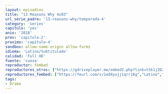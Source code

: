 ```yaml
---
layout: episodios
title: "13 Reasons Why 4x03"
url_serie_padre: '13-reasons-why/temporada-4'
category: 'series'
capitulo: 'yes'
anio: '2018'
prev: 'capitulo-2'
proximo: 'capitulo-4'
sandbox: allow-same-origin allow-forms
idioma: 'Latino/Subtitulado'
calidad: 'Full HD'
fuente: 'cueva'
reproductor: fembed
reproductores_otros: ["https://gdriveplayer.me/embed2.php?link=t5k1jZDzbvEGOaa1MG9kNAFJ1dDlxzBS3TzhAluHJ8ltOPjPnpV6R6g6t9QvSir1Heos0ZOU8ubd7aSs5ekHnzGdP6ECO8EEV6qSKczy3AvV3MWM7%252FMubzddx%252BMLo7ZF8etCsyI5B4QLYT%252B9sGkchuEcla4LpASgd%252FT%252FrySYatBBePuBQlyzJWtOVHRCjB%252FyYMM3rDoAjIWJfTgaWtV6%252BH","Latino","https://gdriveplayer.me/embed2.php?link=EamEezfJ9bAinvZPUkoNuwixZltFSLjK%252BgZyJUYdw7Q1uBTKZ6TVTAK%252F74nxON4pBV%252BYN5beH5%252FqlMxmDl7bW%252F4J%252BQ9rD3hQ40HVb5jy8upri29NJ5hh6KsNl5tHSl6exu6afpLT86QJbT%252Bv%252BZSddCxqKNFsNQ5RD1ImA01puoo2T6O0BN7cHpmZmwYLv%252BXAk359DJln%252FfK3B4o94zx73c","Latino","https://mstream.fun/1lxesey6056s","Latino","https://gdriveplayer.me/embed2.php?link=A%252FqmXO0DMWYV9C5j9OpERgxFo7GIoyBwY4851R50K%252Feb8nO9KCRsMn3wv1rXFhS%252Bz2Eqmw3a6rjiGgxXF%252FgSodLDP2YkYlUCKP%252Fh413fdpQCM0PBMh%252FWBiwX8Y3Hjows2%252FjWF8e%252FnwLUZmWmmxtCjisy%252FJZPjioqMVN%252BX%252B1OoPi5Vsgw8REHUiY1jGMrn3jbw6sKu3YDCFBjn8ZskPrp4t","Subtitulado","https://gdriveplayer.me/embed2.php?link=RdW26e1Drqo%252FY43Opb2%252FaAQlanZNn8kvJTcQ2TUVj2e2k5laPbVFDbufZLSkJZPVD2%252BJ6qubym1j3%252FJtRWHfQHUCqlZ09uIdLUzt6QB%252BuXFVQg0tjwkgdQiZZtY9R%252F%252BV9tudcs0ymZVt91zXPCA1BcRagcqMILB4H57QKJvhnPJ3nnKyo0sbjM0VXgKTLEZNsqP17Lm231K95HjGT2Nx8V","Subtitulado","https://mstream.press/q9zr3e46jb4i","Subtitulado"]
reproductores_fembed: ["https://feurl.com/v/1ed4yujj1qrr16g","Latino","https://feurl.com/v/7d273fgge8wj11p","Latino","https://feurl.com/v/q206gaee1knn4xn","Subtitulado"]
tags:
- Drama
---
```











